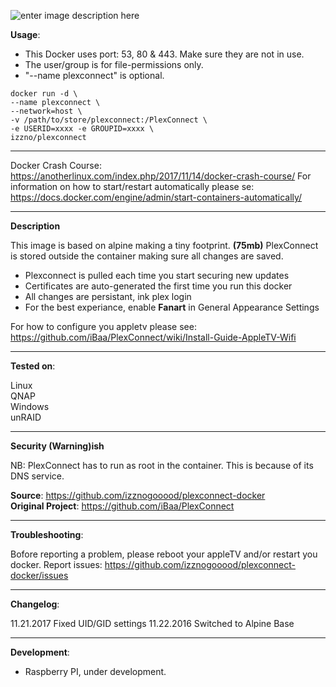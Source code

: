 ![enter image description here](https://camo.githubusercontent.com/3e9ba499fd311db91f02459bf0ff507620ca04b9/68747470733a2f2f662e636c6f75642e6769746875622e636f6d2f6173736574732f353530343239382f313231373733342f61326333643331362d323661652d313165332d396235322d3932373738343765326230642e706e67)


**Usage**:

* This Docker uses port: 53, 80 & 443. Make sure they are not in use.
* The user/group is for file-permissions only.
* "--name plexconnect" is optional.

```
docker run -d \
--name plexconnect \
--network=host \
-v /path/to/store/plexconnect:/PlexConnect \
-e USERID=xxxx -e GROUPID=xxxx \
izzno/plexconnect
```

----------
Docker Crash Course: https://anotherlinux.com/index.php/2017/11/14/docker-crash-course/
For information on how to start/restart automatically please se:
https://docs.docker.com/engine/admin/start-containers-automatically/

----------

**Description**

This image is based on alpine making a tiny footprint. **(75mb)**
PlexConnect is stored outside the container making sure all changes are saved.

* Plexconnect is pulled each time you start securing new updates
* Certificates are auto-generated the first time you run this docker
* All changes are persistant, ink plex login
* For the best experiance, enable **Fanart** in General Appearance Settings

For how to configure you appletv please see:
https://github.com/iBaa/PlexConnect/wiki/Install-Guide-AppleTV-Wifi

----------

**Tested on**:

Linux \
QNAP \
Windows \
unRAID

---------

**Security (Warning)ish**

NB: PlexConnect has to run as root in the container. This is because of its DNS service.

**Source**: https://github.com/izznogooood/plexconnect-docker \
**Original Project**: https://github.com/iBaa/PlexConnect

----------

**Troubleshooting**:

Bofore reporting a problem, please reboot your appleTV and/or restart you docker.
Report issues: https://github.com/izznogooood/plexconnect-docker/issues

----------

**Changelog**:

11.21.2017  Fixed UID/GID settings
11.22.2016  Switched to Alpine Base

----------

**Development**:

* Raspberry PI, under development.
